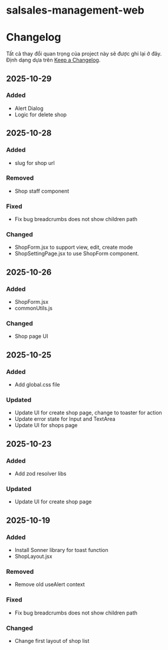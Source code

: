 # salsales-management-web

# Changelog

Tất cả thay đổi quan trọng của project này sẽ được ghi lại ở đây.  
Định dạng dựa trên [Keep a Changelog](https://keepachangelog.com/).

## 2025-10-29

### Added

- Alert Dialog
- Logic for delete shop

## 2025-10-28

### Added

- slug for shop url

### Removed

- Shop staff component

### Fixed

- Fix bug breadcrumbs does not show children path

### Changed

- ShopForm.jsx to support view, edit, create mode
- ShopSettingPage.jsx to use ShopForm component.

## 2025-10-26

### Added

- ShopForm.jsx
- commonUtils.js

### Changed

- Shop page UI

## 2025-10-25

### Added

- Add global.css file

### Updated

- Update UI for create shop page, change to toaster for action
- Update error state for Input and TextArea
- Update UI for shops page

## 2025-10-23

### Added

- Add zod resolver libs

### Updated

- Update UI for create shop page

## 2025-10-19

### Added

- Install Sonner library for toast function
- ShopLayout.jsx

### Removed

- Remove old useAlert context

### Fixed

- Fix bug breadcrumbs does not show children path

### Changed

- Change first layout of shop list
